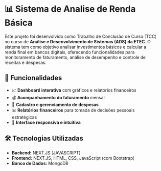 # 📊 Sistema de Analise de Renda Básica

Este projeto foi desenvolvido como Trabalho de Conclusão de Curso (TCC) no curso de **Análise e Desenvolvimento de Sistemas (ADS) da ETEC**. O sistema tem como objetivo analisar investimentos básicos e calcular a renda final em bancos digitais, oferecendo funcionalidades para monitoramento de faturamento, análise de desempenho e controle de receitas e despesas.

## 🚀 Funcionalidades
- 📈 **Dashboard interativa** com gráficos e relatórios financeiros  
- 💰 **Acompanhamento do faturamento** mensal  
- 📝 **Cadastro e gerenciamento de despesas**  
- 📊 **Relatórios financeiros** para tomada de decisões pessoais estratégicas  
- 📱 **Interface responsiva e intuitiva**  

## 🛠️ Tecnologias Utilizadas
- **Backend:** NEXT.JS (JAVASCRIPT)  
- **Frontend:** NEXT.JS, HTML, CSS, JavaScript (com Bootstrap)  
- **Banco de Dados:** MongoDB  
